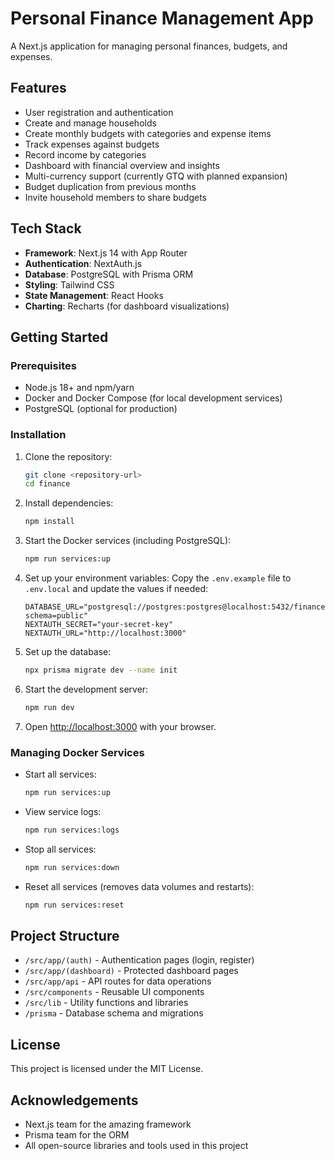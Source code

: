 # Personal Finance Management App

A Next.js application for managing personal finances, budgets, and expenses.

## Features

- User registration and authentication
- Create and manage households
- Create monthly budgets with categories and expense items
- Track expenses against budgets
- Record income by categories
- Dashboard with financial overview and insights
- Multi-currency support (currently GTQ with planned expansion)
- Budget duplication from previous months
- Invite household members to share budgets

## Tech Stack

- **Framework**: Next.js 14 with App Router
- **Authentication**: NextAuth.js
- **Database**: PostgreSQL with Prisma ORM
- **Styling**: Tailwind CSS
- **State Management**: React Hooks
- **Charting**: Recharts (for dashboard visualizations)

## Getting Started

### Prerequisites

- Node.js 18+ and npm/yarn
- Docker and Docker Compose (for local development services)
- PostgreSQL (optional for production)

### Installation

1. Clone the repository:
   ```bash
   git clone <repository-url>
   cd finance
   ```

2. Install dependencies:
   ```bash
   npm install
   ```

3. Start the Docker services (including PostgreSQL):
   ```bash
   npm run services:up
   ```

4. Set up your environment variables:
   Copy the `.env.example` file to `.env.local` and update the values if needed:
   ```
   DATABASE_URL="postgresql://postgres:postgres@localhost:5432/financeapp?schema=public"
   NEXTAUTH_SECRET="your-secret-key"
   NEXTAUTH_URL="http://localhost:3000"
   ```

5. Set up the database:
   ```bash
   npx prisma migrate dev --name init
   ```

6. Start the development server:
   ```bash
   npm run dev
   ```

7. Open [http://localhost:3000](http://localhost:3000) with your browser.

### Managing Docker Services

- Start all services:
  ```bash
  npm run services:up
  ```

- View service logs:
  ```bash
  npm run services:logs
  ```

- Stop all services:
  ```bash
  npm run services:down
  ```

- Reset all services (removes data volumes and restarts):
  ```bash
  npm run services:reset
  ```

## Project Structure

- `/src/app/(auth)` - Authentication pages (login, register)
- `/src/app/(dashboard)` - Protected dashboard pages
- `/src/app/api` - API routes for data operations
- `/src/components` - Reusable UI components
- `/src/lib` - Utility functions and libraries
- `/prisma` - Database schema and migrations

## License

This project is licensed under the MIT License.

## Acknowledgements

- Next.js team for the amazing framework
- Prisma team for the ORM
- All open-source libraries and tools used in this project
